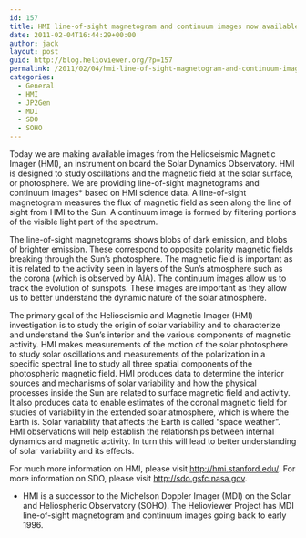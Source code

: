```yaml
---
id: 157
title: HMI line-of-sight magnetogram and continuum images now available.
date: 2011-02-04T16:44:29+00:00
author: jack
layout: post
guid: http://blog.helioviewer.org/?p=157
permalink: /2011/02/04/hmi-line-of-sight-magnetogram-and-continuum-images-now-available/
categories:
  - General
  - HMI
  - JP2Gen
  - MDI
  - SDO
  - SOHO
---
```

Today we are making available images from the Helioseismic Magnetic Imager (HMI), an instrument on board the Solar Dynamics Observatory. HMI is designed to study oscillations and the magnetic field at the solar surface, or photosphere. We are providing line-of-sight magnetograms and continuum images* based on HMI science data. A line-of-sight magnetogram measures the flux of magnetic field as seen along the line of sight from HMI to the Sun. A continuum image is formed by filtering portions of the visible light part of the spectrum.

The line-of-sight magnetograms shows blobs of dark emission, and blobs of brighter emission. These correspond to opposite polarity magnetic fields breaking through the Sun&#8217;s photosphere. The magnetic field is important as it is related to the activity seen in layers of the Sun&#8217;s atmosphere such as the corona (which is observed by AIA). The continuum images allow us to track the evolution of sunspots. These images are important as they allow us to better understand the dynamic nature of the solar atmosphere.

The primary goal of the Helioseismic and Magnetic Imager (HMI) investigation is to study the origin of solar variability and to characterize and understand the Sun&#8217;s interior and the various components of magnetic activity. HMI makes measurements of the motion of the solar photosphere to study solar oscillations and measurements of the polarization in a specific spectral line to study all three spatial components of the photospheric magnetic field. HMI produces data to determine the interior sources and mechanisms of solar variability and how the physical processes inside the Sun are related to surface magnetic field and activity. It also produces data to enable estimates of the coronal magnetic field for studies of variability in the extended solar atmosphere, which is where the Earth is. Solar variability that affects the Earth is called &#8220;space weather&#8221;. HMI observations will help establish the relationships between internal dynamics and magnetic activity. In turn this will lead to better understanding of solar variability and its effects. 

For much more information on HMI, please visit http://hmi.stanford.edu/. For more information on SDO, please visit http://sdo.gsfc.nasa.gov. 

* HMI is a successor to the Michelson Doppler Imager (MDI) on the Solar and Heliospheric Observatory (SOHO). The Helioviewer Project has MDI line-of-sight magnetogram and continuum images going back to early 1996.

